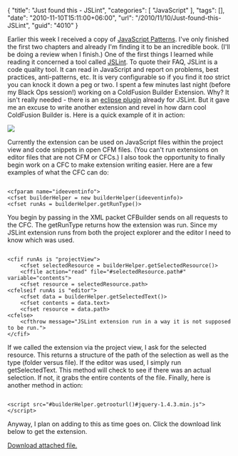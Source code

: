 {
	"title": "Just found this - JSLint",
	"categories": [
		"JavaScript"
	],
	"tags": [],
	"date": "2010-11-10T15:11:00+06:00",
	"url": "/2010/11/10/Just-found-this-JSLint",
	"guid": "4010"
}

Earlier this week I received a copy of <a href="http://oreilly.com/catalog/9780596806767">JavaScript Patterns</a>. I've only finished the first two chapters and already I'm finding it to be an incredible book. (I'll be doing a review when I finish.) One of the first things I learned while reading it concerned a tool called <a href="http://www.jslint.com/">JSLint</a>. To quote their FAQ, JSLint is a code quality tool. It can read in JavaScript and report on problems, best practices, anti-patterns, etc. It is very configurable so if you find it <i>too</i> strict you can knock it down a peg or two. I spent a few minutes last night (before my Black Ops session!) working on a ColdFusion Builder Extension. Why? It isn't really needed - there is an <a href="http://www.rockstarapps.com/joomla-1.5.8/products/jslint-eclipse-plugin.html">eclipse plugin</a> already for JSLint. But it gave me an excuse to write another extension and revel in how darn cool ColdFusion Builder is. Here is a quick example of it in action:

<p>

<img src="http://www.raymondcamden.com/images/screen42.png" />

<p>

Currently the extension can be used on JavaScript files within the project view and code snippets in open CFM files. (You can't run extensions on editor files that are not CFM or CFCs.) I also took the opportunity to finally begin work on a CFC to make extension writing easier. Here are a few examples of what the CFC can do:

<p>

<code>
&lt;cfparam name="ideeventinfo"&gt; 
&lt;cfset builderHelper = new builderHelper(ideeventinfo)&gt;
&lt;cfset runAs = builderHelper.getRunType()&gt;
</code>

<p>

You begin by passing in the XML packet CFBuilder sends on all requests to the CFC. The getRunType returns how the extension was run. Since my JSLint extension runs from both the project explorer and the editor I need to know which was used.

<p>

<code>
&lt;cfif runAs is "projectView"&gt;
	&lt;cfset selectedResource = builderHelper.getSelectedResource()&gt;
	&lt;cffile action="read" file="#selectedResource.path#" variable="contents"&gt;
	&lt;cfset resource = selectedResource.path&gt;
&lt;cfelseif runAs is "editor"&gt;
	&lt;cfset data = builderHelper.getSelectedText()&gt;
	&lt;cfset contents = data.text&gt;
	&lt;cfset resource = data.path&gt;
&lt;cfelse&gt;
	&lt;cfthrow message="JSLint extension run in a way it is not supposed to be run."&gt;
&lt;/cfif&gt;
</code>

<p>

If we called the extension via the project view, I ask for the selected resource. This returns a structure of the path of the selection as well as the type (folder versus file). If the editor was used, I simply run getSelectedText. This method will check to see if there was an actual selection. If not, it grabs the entire contents of the file. Finally, here is another method in action:

<p>

<code>
&lt;script src="#builderHelper.getrooturl()#jquery-1.4.3.min.js"&gt;&lt;/script&gt;
</code>

Anyway, I plan on adding to this as time goes on. Click the download link below to get the extension.<p><a href='enclosures/C%3A%5Chosts%5C2009%2Ecoldfusionjedi%2Ecom%5Cenclosures%2Fjslint%2Ezip'>Download attached file.</a></p>